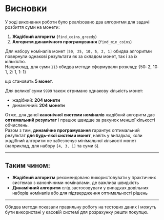 # Висновки

У ході виконання роботи було реалізовано два алгоритми для задачі розбиття суми на монети:

1. **Жадібний алгоритм** (`find_coins_greedy`)  
2. **Алгоритм динамічного програмування** (`find_min_coins`)

Для набору номіналів монет `[50, 25, 10, 5, 2, 1]` обидва алгоритми повернули однакові результати як за складом монет, так і за їх кількістю.  
Наприклад, для суми `113` обидва методи сформували розклад: {50: 2, 10: 1, 2: 1, 1: 1}

що становить **5 монет**.

Для великої суми `9999` також отримано однакову кількість монет:

- жадібний: **204 монети**  
- динамічний: **204 монети**

Отже, для даної **канонічної системи номіналів** жадібний алгоритм дає **оптимальний результат** і працює швидше за рахунок меншої кількості обчислень.  
Разом з тим, **динамічне програмування** гарантує оптимальний результат **для будь-якої системи монет**, навіть у випадках, коли жадібний алгоритм не забезпечує мінімальної кількості монет (наприклад, для набору `[4, 3, 1]` та суми `6`).

---

## Таким чином:
- **Жадібний алгоритм** рекомендовано використовувати у практичних системах з канонічними номіналами, де важлива швидкість  
- **Динамічний алгоритм** слід застосовувати у випадках довільних наборів номіналів або для підтвердження оптимальності рішень  

---

Обидва методи показали правильну роботу на тестових даних і можуть бути використані у касовій системі для розрахунку решти покупцю.


